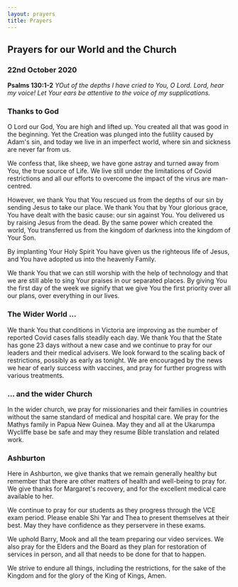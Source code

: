 ```yaml
---
layout: prayers
title: Prayers
---
```

## Prayers for our World and the Church 

### 22nd October 2020 

__Psalms 130:1-2__ _YOut of the depths I have cried to You, O Lord. Lord, hear my voice! Let Your ears be attentive to the voice of my supplications._

### Thanks to God
O Lord our God, You are high and lifted up. You created all that was good in the beginning. Yet the Creation was plunged into the futility caused by Adam's sin, and today we live in an imperfect world, where sin and sickness are never far from us.

We confess that, like sheep, we have gone astray and turned away from You, the true source of Life. We live still under the limitations of Covid restrictions and all our efforts to overcome the impact of the virus are man-centred.

However, we thank You that You rescued us from the depths of our sin by sending Jesus to take our place. We thank You that by Your glorious grace, You have dealt with the basic cause: our sin against You. You delivered us by raising Jesus from the dead. By the same power which created the world, You transferred us from the kingdom of darkness into the kingdom of Your Son.

By implanting Your Holy Spirit You have given us the righteous life of Jesus, and You have adopted us into the heavenly Family.

We thank You that we can still worship with the help of technology and that we are still able to sing Your praises in our separated places. By giving You the first day of the week we signify that we give You the first priority over all our plans, over everything in our lives.

### The Wider World ... ### 
We thank You that conditions in Victoria are improving as the number of reported Covid cases falls steadily each day. We thank You that the State has gone 23 days without a new case and we continue to pray for our leaders and their medical advisers. We look forward to the scaling back of restrictions, possibly as early as tonight. We are encouraged by the news we hear of early success with vaccines, and pray for further progress with various treatments.

### ... and the wider Church ###
In the wider church, we pray for missionaries and their families in countries without the same standard of medical and hospital care. We pray for the Mathys family in Papua New Guinea. May they and all at the Ukarumpa Wycliffe base be safe and may they resume Bible translation and related work.

### Ashburton
Here in Ashburton, we give thanks that we remain generally healthy but remember that there are other matters of health and well-being to pray for. We give thanks for Margaret's recovery, and for the excellent medical care available to her. 

We continue to pray for our students as they progress through the VCE exam period. Please enable Shi Yar and Thea to present themselves at their best. May they have confidence as they perservere in these exams.

We uphold Barry, Mook and all the team preparing our video services. We also pray for the Elders and the Board as they plan for restoration of services in person, and all that needs to be done for that to happen.

We strive to endure all things, including the restrictions, for the sake of the Kingdom and for the glory of the King of Kings, Amen.